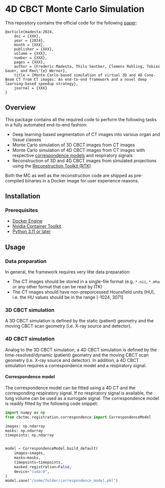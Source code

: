 # 4D CBCT Monte Carlo Simulation
This repository contains the official code for the following [paper](https://rdcu.be/baQa3):

```
@article{madesta:2024,
    doi = {XXX},
    year = {2024},
    month = {XXX},
    publisher = {XXX},
    volume = {XXX},
    number = {XXX},
    pages = {XXX},
    author = {Frederic Madesta, Thilo Sentker, Clemens Rohling, Tobias Gauer, and Ren\'{e} Werner},
    title = {Monte Carlo-based simulation of virtual 3D and 4D Cone-Beam CT from CT images: An end-to-end framework and a novel deep learning-based speedup strategy},
    journal = {XXX}
}

```
## Overview
This package contains all the required code to perform the following tasks in a fully automated end-to-end fashion:

- Deep learning-based segmentation of CT images into various organ and tissue classes
- Monte Carlo simulation of 3D CBCT images from CT images
- Monte Carlo simulation of 4D CBCT images from CT images with respective [correspondence models](https://doi.org/10.1088/0031-9155/59/5/1147) and respiratory signals
- Reconstruction of 3D and 4D CBCT images from simulated projections using the [Reconstruction Toolkit (RTK)](https://www.openrtk.org/)

Both the MC as well as the reconstruction code are shipped as pre-compiled binaries in a Docker image for user experience reasons.


## Installation
### Prerequisites
- [Docker Engine](https://docs.docker.com/engine/install/)
- [Nvidia Container Toolkit](https://docs.nvidia.com/datacenter/cloud-native/container-toolkit/latest/install-guide.html)
- [Python 3.11 or later](https://docs.conda.io/projects/miniconda/en/latest/)



## Usage
### Data preparation
In general, the framework requires very litte data preparation:
- The CT images should be stored in a single-file format (e.g. ```*.nii```, ```*.mha``` or any other format that can be read by ITK)
- The CT images should have non-preporcessed Hounsfield units (HU), i.e. the HU values should be in the range [-1024, 3071]


### 3D CBCT simulation
A 3D CBCT simulation is defined by the static (patient) geometry and the moving CBCT scan geometry (i.e. X-ray source and detector).



### 4D CBCT simulation
Analog to the 3D CBCT simulation, a 4D CBCT simulation is defined by the time-resolved/dynamic (patient) geometry and the moving CBCT scan geometry (i.e. X-ray source and detector). In addition, a 4D CBCT simulation requires a correspondence model and a respiratory signal.

#### Correspondence model
The correspondence model can be fitted using a 4D CT and the corresponding respiratory signal.
If no respiratory signal is available, the lung volume can be used as a surrogate signal.
The correspondence model is readily fitted by the following code snippet:

```python
import numpy as np
from cbctmc.registration.correspondence import CorrespondenceModel

images: np.ndarray
masks: np.ndarray
timepoints: np.ndarray


model = CorrespondenceModel.build_default(
    images=images,
    masks=masks,
    timepoints=timepoints,
    masked_registration=False,
    device="cuda:0",
)
model.save("/some/folder/correspondence_model.pkl")
```
